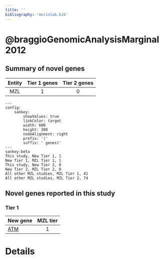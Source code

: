 ```yaml
---
title: ''
bibliography: 'morinlab.bib'
---
```


# @braggioGenomicAnalysisMarginal2012
## Summary of novel genes

|Entity| Tier 1 genes| Tier 2 genes|
|:-:|:-:|:-:|
|MZL|1|0|
```mermaid
---
config:
    sankey:
        showValues: true
        linkColor: target
        width: 600
        height: 300
        nodeAlignment: right
        prefix: '('
        suffix: ' genes)'
---
sankey-beta
This study, New Tier 1, 1
New Tier 1, MZL Tier 1, 1
This study, New Tier 2, 0
New Tier 2, MZL Tier 2, 0
All other MZL studies, MZL Tier 1, 41
All other MZL studies, MZL Tier 2, 74
```

## Novel genes reported in this study

### Tier 1
|New gene|MZL tier|
|:-|:-:|
|[ATM](../ATM)|1 |


# Details

